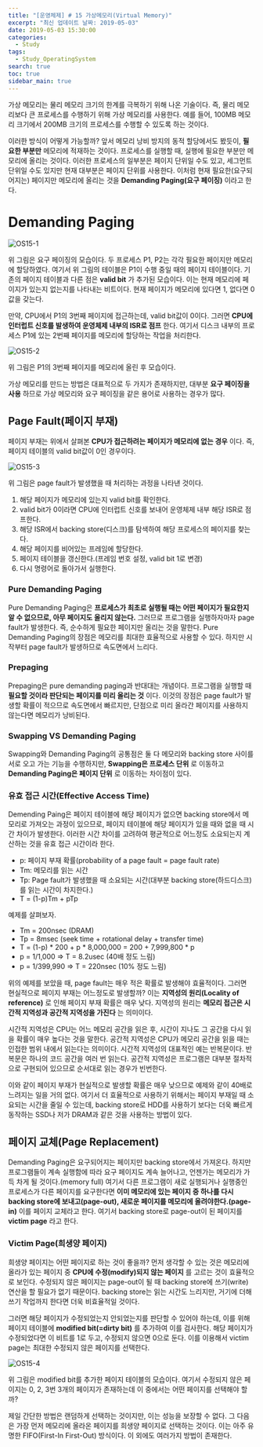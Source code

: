 ```yaml
---
title: "[운영체제] # 15 가상메모리(Virtual Memory)"
excerpt: "최신 업데이트 날짜: 2019-05-03"
date: 2019-05-03 15:30:00
categories:
  - Study
tags:
  - Study_OperatingSystem
search: true
toc: true
sidebar_main: true
---
```


가상 메모리는 물리 메모리 크기의 한계를 극복하기 위해 나온 기술이다. 즉, 물리 메모리보다 큰 프로세스를 수행하기 위해 가상 메모리를 사용한다. 예를 들어, 100MB 메모리 크기에서 200MB 크기의 프로세스를 수행할 수 있도록 하는 것이다.

이러한 방식이 어떻게 가능할까? 앞서 메모리 낭비 방지의 동적 할당에서도 봤듯이, **필요한 부분만** 메모리에 적재하는 것이다. 프로세스를 실행할 때, 실행에 필요한 부분만 메모리에 올리는 것이다. 이러한 프로세스의 일부분은 페이지 단위일 수도 있고, 세그먼트 단위일 수도 있지만 현재 대부분은 페이지 단위를 사용한다. 이처럼 현재 필요한(요구되어지는) 페이지만 메모리에 올리는 것을 **Demanding Paging(요구 페이징)** 이라고 한다.

# Demanding Paging

![OS15-1](https://user-images.githubusercontent.com/34755287/57119450-47043400-6da5-11e9-8810-c6a981a1d689.png)

위 그림은 요구 페이징의 모습이다. 두 프로세스 P1, P2는 각각 필요한 페이지만 메모리에 할당하였다. 여기서 위 그림의 테이블은 P1이 수행 중일 때의 페이지 테이블이다. 기존의 페이지 테이블과 다른 점은 **valid bit** 가 추가된 모습이다. 이는 현재 메모리에 페이지가 있는지 없는지를 나타내는 비트이다. 현재 페이지가 메모리에 있다면 1, 없다면 0값을 갖는다.

만약, CPU에서 P1의 3번째 페이지에 접근하는데, valid bit값이 0이다. 그러면 **CPU에 인터럽트 신호를 발생하여 운영체제 내부의 ISR로 점프** 한다. 여기서 디스크 내부의 프로세스 P1에 있는 2번째 페이지를 메모리에 할당하는 작업을 처리한다.

![OS15-2](https://user-images.githubusercontent.com/34755287/57119451-47043400-6da5-11e9-9ca3-d0b250683bf0.png)

위 그림은 P1의 3번째 페이지를 메모리에 올린 후 모습이다.

가상 메모리를 만드는 방법은 대표적으로 두 가지가 존재하지만, 대부분 **요구 페이징을 사용** 하므로 가상 메모리와 요구 페이징을 같은 용어로 사용하는 경우가 많다.

## Page Fault(페이지 부재)
페이지 부재는 위에서 살펴본 **CPU가 접근하려는 페이지가 메모리에 없는 경우** 이다. 즉, 페이지 테이블의 valid bit값이 0인 경우이다.

![OS15-3](https://user-images.githubusercontent.com/34755287/57119452-479cca80-6da5-11e9-9c9e-50c3a3e74f53.png)

위 그림은 page fault가 발생했을 때 처리하는 과정을 나타낸 것이다.
1. 해당 페이지가 메모리에 있는지 valid bit를 확인한다.
2. valid bit가 0이라면 CPU에 인터럽트 신호를 보내어 운영체제 내부 해당 ISR로 점프한다.
3. 해당 ISR에서 backing store(디스크)를 탐색하여 해당 프로세스의 페이지를 찾는다.
4. 해당 페이지를 비어있는 프레임에 할당한다.
5. 페이지 테이블을 갱신한다.(프레임 번호 설정, valid bit 1로 변경)
6. 다시 명령어로 돌아가서 실행한다.

### Pure Demanding Paging
Pure Demanding Paging은 **프로세스가 최초로 실행될 때는 어떤 페이지가 필요한지 알 수 없으므로, 아무 페이지도 올리지 않는다.** 그러므로 프로그램을 실행하자마자 page fault가 발생한다. 즉, 순수하게 필요한 페이지만 올리는 것을 말한다. Pure Demanding Paging의 장점은 메모리를 최대한 효율적으로 사용할 수 있다. 하지만 시작부터 page fault가 발생하므로 속도면에서 느리다.

### Prepaging
Prepaging은 pure demanding paging과 반대대는 개념이다. 프로그램을 실행할 때 **필요할 것이라 판단되는 페이지를 미리 올리는 것** 이다. 이것의 장점은 page fault가 발생할 확률이 적으므로 속도면에서 빠르지만, 단점으로 미리 올라간 페이지를 사용하지 않는다면 메모리가 낭비된다.

### Swapping VS Demanding Paging
Swapping와 Demanding Paging의 공통점은 둘 다 메모리와 backing store 사이를 서로 오고 가는 기능을 수행하지만, **Swapping은 프로세스 단위** 로 이동하고 **Demanding Paging은 페이지 단위** 로 이동하는 차이점이 있다.

### 유효 접근 시간(Effective Access Time)
Demending Paing은 페이지 테이블에 해당 페이지가 없으면 backing store에서 메모리로 가져오는 과정이 있으므로, 페이지 테이블에 해당 페이지가 있을 때와 없을 때 시간 차이가 발생한다. 이러한 시간 차이를 고려하여 평균적으로 어느정도 소요되는지 계산하는 것을 유효 접근 시간이라 한다.

- p: 페이지 부재 확률(probability of a page fault = page fault rate)
- Tm: 메모리를 읽는 시간
- Tp: Page fault가 발생했을 때 소요되는 시간(대부분 backing store(하드디스크)를 읽는 시간이 차지한다.)
- T = (1-p)Tm + pTp

예제를 살펴보자.
- Tm = 200nsec (DRAM)
- Tp = 8msec (seek time + rotational delay + transfer time)
- T = (1-p) * 200 + p * 8,000,000 = 200 + 7,999,800 * p
- p = 1/1,000 => T = 8.2usec (40배 정도 느림)
- p = 1/399,990 => T = 220nsec (10% 정도 느림)

위의 예제를 보았을 때, page fault는 매우 적은 확률로 발생해야 효율적이다. 그러면 현실적으로 페이지 부재는 어느정도로 발생할까? 이는 **지역성의 원리(Locality of reference)** 로 인해 페이지 부재 확률은 매우 낮다. 지역성의 원리는 **메모리 접근은 시간적 지역성과 공간적 지역성을 가진다** 는 의미이다.

시간적 지역성은 CPU는 어느 메모리 공간을 읽은 후, 시간이 지나도 그 공간을 다시 읽을 확률이 매우 높다는 것을 말한다. 공간적 지역성은 CPU가 메모리 공간을 읽을 때는 인접한 범위 내에서 읽는다는 의미이다. 시간적 지역성의 대표적인 예는 반복문이다. 반복문은 하나의 코드 공간을 여러 번 읽는다. 공간적 지역성은 프로그램은 대부분 절차적으로 구현되어 있으므로 순서대로 읽는 경우가 빈번한다.

이와 같이 페이지 부재가 현실적으로 발생할 확률은 매우 낮으므로 예제와 같이 40배로 느려지는 일을 거의 없다. 여기서 더 효율적으로 사용하기 위해서는 페이지 부재일 때 소요되는 시간을 줄일 수 있는데, backing store로 HDD를 사용하기 보다는 더욱 빠르게 동작하는 SSD나 저가 DRAM과 같은 것을 사용하는 방법이 있다.

## 페이지 교체(Page Replacement)
Demanding Paging은 요구되어지는 페이지만 backing store에서 가져온다. 하지만 프로그램들이 계속 실행함에 따라 요구 페이지도 계속 늘어나고, 언젠가는 메모리가 가득 차게 될 것이다.(memory full) 여기서 다른 프로그램이 새로 실행되거나 실행중인 프로세스가 다른 페이지를 요구한다면 **이미 메모리에 있는 페이지 중 하나를 다시 backing store에 보내고(page-out), 새로운 페이지를 메모리에 올려야한다.(page-in)** 이를 페이지 교체라고 한다. 여기서 backing store로 page-out이 된 페이지를 **victim page** 라고 한다.

### Victim Page(희생양 페이지)
희생양 페이지는 어떤 페이지로 하는 것이 좋을까? 먼저 생각할 수 있는 것은 메모리에 올라가 있는 페이지 중 **CPU에 수정(modify)되지 않는 페이지** 를 고르는 것이 효율적으로 보인다. 수정되지 않은 페이지는 page-out이 될 때 backing store에 쓰기(write) 연산을 할 필요가 없기 때문이다. backing store는 읽는 시간도 느리지만, 거기에 더해 쓰기 작업까지 한다면 더욱 비효율적일 것이다.

그러면 해당 페이지가 수정되었는지 안되었는지를 판단할 수 있어야 하는데, 이를 위해 페이지 테이블에 **modified bit(=dirty bit)** 를 추가하여 이를 검사한다. 해당 페이지가 수정되었다면 이 비트를 1로 두고, 수정되지 않으면 0으로 둔다. 이를 이용해서 victim page는 최대한 수정되지 않은 페이지를 선택한다.

![OS15-4](https://user-images.githubusercontent.com/34755287/57119453-479cca80-6da5-11e9-83e7-cd46f595422d.png)

위 그림은 modified bit를 추가한 페이지 테이블의 모습이다. 여기서 수정되지 않은 페이지는 0, 2, 3번 3개의 페이지가 존재하는데 이 중에서는 어떤 페이지를 선택해야 할까?

제일 간단한 방법은 랜덤하게 선택하는 것이지만, 이는 성능을 보장할 수 없다. 그 다음은 가장 먼저 메모리에 올라온 페이지를 희생양 페이지로 선택하는 것이다. 이는 아주 유명한 FIFO(First-In First-Out) 방식이다. 이 외에도 여러가지 방법이 존재한다.
